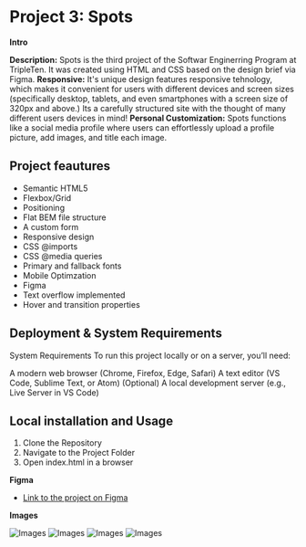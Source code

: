 # Project 3: Spots

**Intro**

**Description:** Spots is the third project of the Softwar Enginerring Program at TripleTen. It was created using HTML and CSS based on the design brief via Figma.
**Responsive:** It's unique design features responsive tehnology, which makes it convenient for users with different devices and screen sizes (specifically desktop, tablets, and even smartphones with a screen size of 320px and above.) Its a carefully structured site with the thought of many different users devices in mind!
**Personal Customization:** Spots functions like a social media profile where users can effortlessly upload a profile picture, add images, and title each image.

## Project feautures

- Semantic HTML5
- Flexbox/Grid
- Positioning
- Flat BEM file structure
- A custom form
- Responsive design
- CSS @imports
- CSS @media queries
- Primary and fallback fonts
- Mobile Optimzation
- Figma
- Text overflow implemented
- Hover and transition properties

## Deployment & System Requirements

System Requirements
To run this project locally or on a server, you’ll need:

A modern web browser (Chrome, Firefox, Edge, Safari)
A text editor (VS Code, Sublime Text, or Atom)
(Optional) A local development server (e.g., Live Server in VS Code)

## Local installation and Usage

1. Clone the Repository
2. Navigate to the Project Folder
3. Open index.html in a browser

**Figma**

- [Link to the project on Figma](git@github.com:tylub001/se_project_spots.git)

**Images**

![Images](./readme-images/1440px.png)
![Images](./readme-images/880px.png)
![Images](./readme-images/880px.png)
![Images](./readme-images/680px.png)
